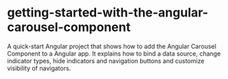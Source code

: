 # getting-started-with-the-angular-carousel-component
A quick-start Angular project that shows how to add the Angular Carousel Component to a Angular app. It explains how to bind a data source, change indicator types, hide indicators and navigation buttons and customize visibility of navigators.
